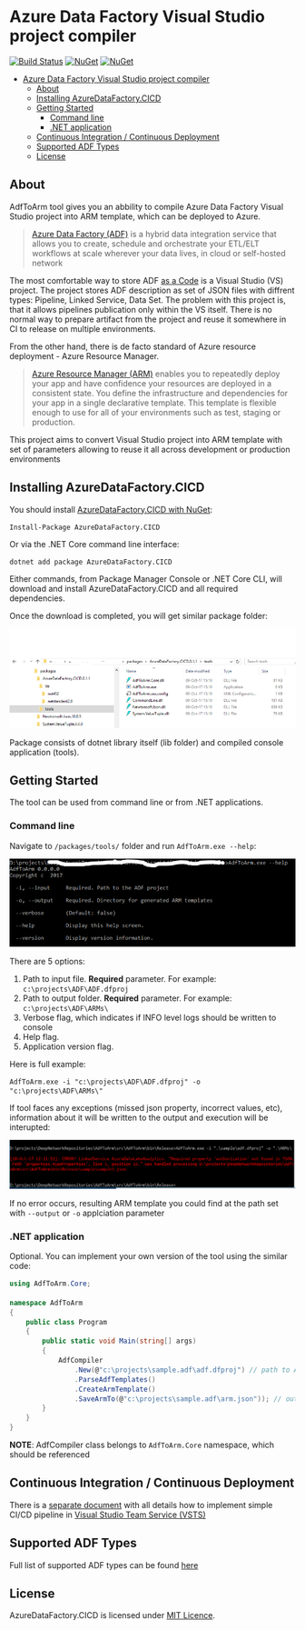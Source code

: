 Azure Data Factory Visual Studio project compiler
=======

[![Build Status](https://deepnetwork.visualstudio.com/_apis/public/build/definitions/36d57bcb-8fdc-4a2a-b735-876ab649d0cf/23/badge)](https://deepnetwork.visualstudio.com/_apis/public/build/definitions/36d57bcb-8fdc-4a2a-b735-876ab649d0cf/23/badge) 
[![NuGet](https://img.shields.io/nuget/dt/AzureDataFactory.CICD.svg)](https://www.nuget.org/packages/AzureDataFactory.CICD) 
[![NuGet](https://img.shields.io/nuget/vpre/AzureDataFactory.CICD.svg)](https://www.nuget.org/packages/AzureDataFactory.CICD)

- [Azure Data Factory Visual Studio project compiler](#azure-data-factory-visual-studio-project-compiler)
  - [About](#about)
  - [Installing AzureDataFactory.CICD](#installing-azuredatafactorycicd)
  - [Getting Started](#getting-started)
    - [Command line](#command-line)
    - [.NET application](#net-application)
  - [Continuous Integration / Continuous Deployment](#continuous-integration-continuous-deployment)
  - [Supported ADF Types](#supported-adf-types)
  - [License](#license)

## About

AdfToArm tool gives you an abbility to compile Azure Data Factory Visual Studio project into ARM template, which can be deployed to Azure.

> [Azure Data Factory (ADF)](https://azure.microsoft.com/en-us/services/data-factory/) is a hybrid data integration service that allows you to create, schedule and orchestrate your ETL/ELT workflows at scale wherever your data lives, in cloud or self-hosted network 

The most comfortable way to store ADF [as a Code](https://en.wikipedia.org/wiki/Infrastructure_as_Code) is a Visual Studio (VS) project. The project stores ADF description as set of JSON files with diffrent types: Pipeline, Linked Service, Data Set. The problem with this project is, that it allows pipelines publication only within the VS itself.
There is no normal way to prepare artifact from the project and reuse it somewhere in CI to release on multiple environments.

From the other hand, there is de facto standard of Azure resource deployment - Azure Resource Manager.

> [Azure Resource Manager (ARM)](https://azure.microsoft.com/en-us/features/resource-manager/) enables you to repeatedly deploy your app and have confidence your resources are deployed in a consistent state. You define the infrastructure and dependencies for your app in a single declarative template. This template is flexible enough to use for all of your environments such as test, staging or production.

This project aims to convert Visual Studio project into ARM template with set of parameters allowing to reuse it all across development or production environments


## Installing AzureDataFactory.CICD

You should install [AzureDataFactory.CICD with NuGet](https://www.nuget.org/packages/AzureDataFactory.CICD):

    Install-Package AzureDataFactory.CICD
    
Or via the .NET Core command line interface:

    dotnet add package AzureDataFactory.CICD

Either commands, from Package Manager Console or .NET Core CLI, will download and install AzureDataFactory.CICD and all required dependencies.

Once the download is completed, you will get similar package folder:

![Nuget package folder](/docs/images/readme/00_downloaded_nuget.PNG)

Package consists of dotnet library itself (lib folder) and compiled console application (tools).


## Getting Started

The tool can be used from command line or from .NET applications.

### Command line

Navigate to `/packages/tools/` folder and run `AdfToArm.exe --help`: 

![Console app help](/docs/images/readme/01_cli_help.PNG)

There are 5 options:

1. Path to input file. **Required** parameter. For example: `c:\projects\ADF\ADF.dfproj`
2. Path to output folder. **Required** parameter. For example: `c:\projects\ADF\ARMs\`
3. Verbose flag, which indicates if INFO level logs should be written to console
4. Help flag.
5. Application version flag.

Here is full example:

    AdfToArm.exe -i "c:\projects\ADF\ADF.dfproj" -o "c:\projects\ADF\ARMs\"

If tool faces any exceptions (missed json property, incorrect values, etc), information about it will be written to the output and execution will be interupted:

![Console app exception](/docs/images/readme/02_cli_exception.PNG)

If no error occurs, resulting ARM template you could find at the path set with `--output` or `-o` applciation parameter

### .NET application

Optional.
You can implement your own version of the tool using the similar code:

```csharp
using AdfToArm.Core;

namespace AdfToArm
{
    public class Program
    {
        public static void Main(string[] args)
        {
            AdfCompiler
                .New(@"c:\projects\sample.adf\adf.dfproj") // path to ADF project
                .ParseAdfTemplates()
                .CreateArmTemplate()
                .SaveArmTo(@"c:\projects\sample.adf\arm.json")); // output ARM template
        }
    }
}
```

**NOTE**: AdfCompiler class belongs to `AdfToArm.Core` namespace, which should be referenced


## Continuous Integration / Continuous Deployment

There is a [separate document](/docs/vsts_cicd.md) with all details how to implement simple CI/CD pipeline in [Visual Studio Team Service (VSTS)](https://www.visualstudio.com/team-services/)


## Supported ADF Types

Full list of supported ADF types can be found [here](/docs/adf_types.md)

## License

AzureDataFactory.CICD is licensed under [MIT Licence](http://www.opensource.org/licenses/MIT).